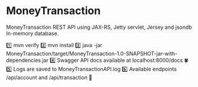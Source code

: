 # MoneyTransaction
MoneyTransaction REST API using JAX-RS, Jetty servlet, Jersey and jsondb In-memory database.


:one: mvn verify
:two: mvn install
:three:  java -jar MoneyTransaction/target/MoneyTransaction-1.0-SNAPSHOT-jar-with-dependencies.jar
:four:  Swagger API docs available at localhost:8000/docs :four_leaf_clover:
:five:  Logs are saved to MoneyTransactionAPI.log
:six: Available endpoints /api/account and /api/transaction  :rocket:
